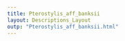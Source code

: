 ```yaml
---
title: Pterostylis_aff_banksii
layout: Descriptions_Layout 
outp: "Pterostylis_aff_banksii.html"
---
```



